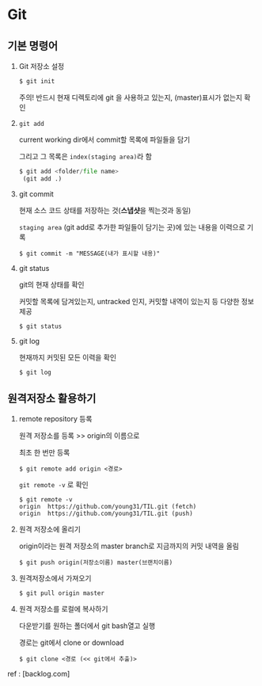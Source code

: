 # Git

## 기본 명령어

1. Git 저장소 설정

   ```python
   $ git init
   ```

   주의! 반드시 현재 디렉토리에 git 을 사용하고 있는지, (master)표시가 없는지 확인

2. `git add`

   current working dir에서 commit할 목록에 파일들을 담기

   그리고 그 목록은 `index(staging area)`라 함

   ```python
   $ git add <folder/file name>
   	(git add .)
   ```

3. git commit

   현재 소스 코드 상태를 저장하는 것(**스냅샷**을 찍는것과 동일)

   `staging area` (git add로 추가한 파일들이 담기는 곳)에 있는 내용을 이력으로 기록

   ```
   $ git commit -m "MESSAGE(내가 표시할 내용)"
   ```

4. git status

   git의 현재 상태를 확인

   커밋할 목록에 담겨있는지, untracked 인지, 커밋할 내역이 있는지 등 다양한 정보 제공

   ```
   $ git status 
   ```

5. git log

   현재까지 커밋된 모든 이력을 확인

   ```
   $ git log
   ```



## 원격저장소 활용하기

1. remote repository 등록

   원격 저장소를 등록 >> origin의 이름으로 

   최초 한 번만 등록

   ```
   $ git remote add origin <경로>
   ```

   `git remote -v` 로 확인

   ```
   $ git remote -v
   origin  https://github.com/young31/TIL.git (fetch)
   origin  https://github.com/young31/TIL.git (push)
   ```

2. 원격 저장소에 올리기

   origin이라는 원격 저장소의 master branch로 지금까지의 커밋 내역을 올림

   ```
   $ git push origin(저장소이름) master(브랜치이름)
   ```

3. 원격저장소에서 가져오기

   ```
   $ git pull origin master 
   ```

4. 원격 저장소를 로컬에 복사하기

   다운받기를 원하는 폴더에서 git bash열고 실행

   경로는 git에서 clone or download

   ```
   $ git clone <경로 (<< git에서 추출)>
   ```

ref : [backlog.com]





